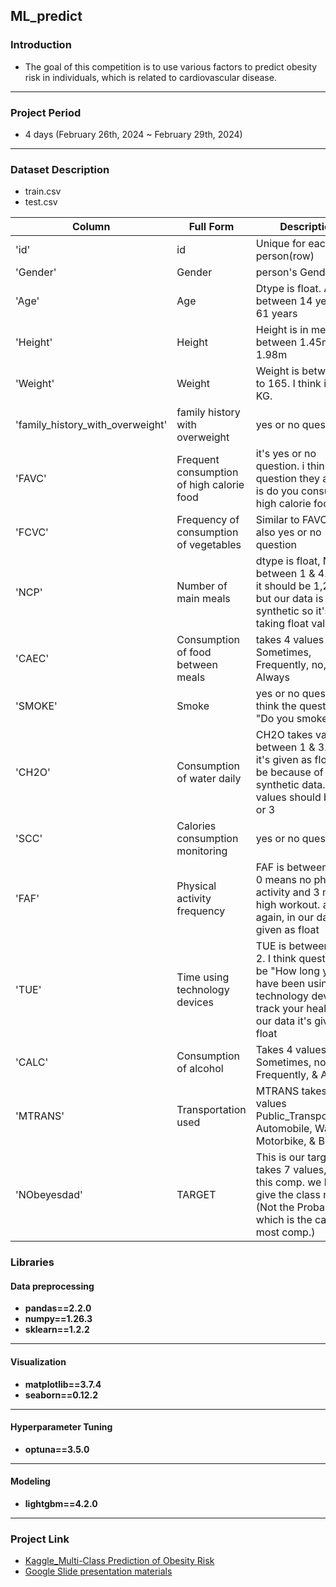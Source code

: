 ## ML_predict

### Introduction
- The goal of this competition is to use various factors to predict obesity risk in individuals, which is related to cardiovascular disease.
---
### Project Period
- 4 days (February 26th, 2024 ~ February 29th, 2024)
---
### Dataset Description
- train.csv
- test.csv

| Column    | Full Form |     Description |
|-----------|-----------|--------------------------|
| 'id'     | id     | Unique for each person(row)    |
| 'Gender' | Gender  |person's Gender   |
| 'Age'	| Age	| Dtype is float. Age is between 14 years to 61 years |
|'Height'	| Height	 | Height is in meter it's between 1.45m to 1.98m |
|'Weight' |	Weight	| Weight is between 39 to 165. I think it's in KG.|
|'family_history_with_overweight'	|family history with overweight	 | yes or no question |
|'FAVC'	| Frequent consumption of high calorie food	| it's yes or no question. i think question they asked is do you consume high calorie food |
|'FCVC' | Frequency of consumption of vegetables	| Similar to FAVC. this is also yes or no question|
|'NCP'	| Number of main meals	| dtype is float, NCP is between 1 & 4. I think it should be 1,2,3,4 but our data is synthetic so it's taking float values |
|'CAEC'	| Consumption of food between meals	| takes 4 values Sometimes, Frequently, no, & Always |
|'SMOKE' |	Smoke	| yes or no question. i think the question is "Do you smoke?" |
|'CH2O'|Consumption of water daily	|CH2O takes values between 1 & 3. again it's given as float may be because of synthetic data. it's values should be 1,2 or 3|
|'SCC'	|Calories consumption monitoring|	yes or no question|
|'FAF'	|Physical activity frequency	|FAF is between 0 to 3, 0 means no physical activity and 3 means high workout. and again, in our data it's given as float|
|'TUE'	|Time using technology devices	|TUE is between 0 to 2. I think question will be "How long you have been using technology devices to track your health." in our data it's given as float |
|'CALC'	| Consumption of alcohol	|Takes 4 values: Sometimes, no, Frequently, & Always |
|'MTRANS'|	Transportation used	| MTRANS takes 5 values Public_Transportation, Automobile, Walking, Motorbike, & Bike|
|'NObeyesdad'	|TARGET	|This is our target, takes 7 values, and in this comp. we have to give the class name (Not the Probability, which is the case in most comp.)|


### Libraries
#### Data preprocessing      
- **pandas==2.2.0**
- **numpy==1.26.3**
- **sklearn==1.2.2**
---
#### Visualization
- **matplotlib==3.7.4**
- **seaborn==0.12.2**
---
#### Hyperparameter Tuning
- **optuna==3.5.0**
---
#### Modeling
- **lightgbm==4.2.0**
---
### Project Link
- [Kaggle_Multi-Class Prediction of Obesity Risk](https://www.kaggle.com/competitions/playground-series-s4e2/overview)
- [Google Slide presentation materials](https://docs.google.com/presentation/d/14FPg5djDFekLzU2_5-K0jOxuOmyxgsthbFjQm9d0cpw/edit#slide=id.p)
